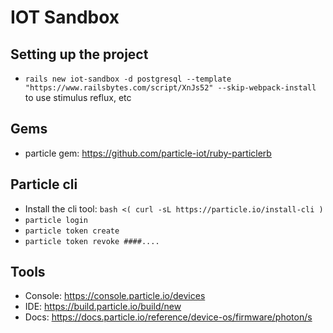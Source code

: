 # IOT Sandbox

## Setting up the project
* `rails new iot-sandbox -d postgresql --template "https://www.railsbytes.com/script/XnJs52" --skip-webpack-install` to use stimulus reflux, etc

## Gems
* particle gem: https://github.com/particle-iot/ruby-particlerb

## Particle cli

* Install the cli tool: `bash <( curl -sL https://particle.io/install-cli )`
* `particle login`
* `particle token create`
* `particle token revoke ####....`

## Tools

* Console: https://console.particle.io/devices
* IDE: https://build.particle.io/build/new
* Docs: https://docs.particle.io/reference/device-os/firmware/photon/s
